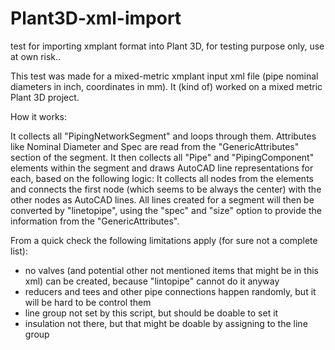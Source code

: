 # Plant3D-xml-import
test for importing xmplant format into Plant 3D, for testing purpose only, use at own risk..

This test was made for a mixed-metric xmplant input xml file (pipe nominal diameters in inch, coordinates in mm). It (kind of) worked on a mixed metric Plant 3D project.

How it works:

It collects all "PipingNetworkSegment" and loops through them. 
Attributes like Nominal Diameter and Spec are read from the "GenericAttributes" section of the segment.
It then collects all "Pipe" and "PipingComponent" elements within the segment and draws AutoCAD line representations for each, based on the following logic:
It collects all nodes from the elements and connects the first node (which seems to be always the center) with the other nodes as AutoCAD lines.
All lines created for a segment will then be converted by "linetopipe", using the "spec" and "size" option to provide the information from the "GenericAttributes".

From a quick check the following limitations apply (for sure not a complete list):
- no valves (and potential other not mentioned items that might be in this xml) can be created, because "lintopipe" cannot do it anyway
- reducers and tees and other pipe connections happen randomly, but it will be hard to be control them
- line group not set by this script, but should be doable to set it
- insulation not there, but that might be doable by assigning to the line group





